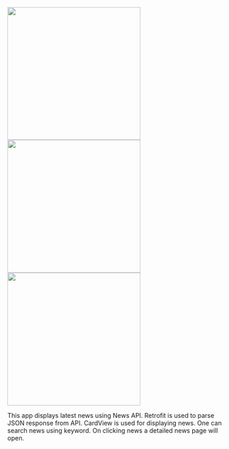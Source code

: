 <img src="https://i.imgur.com/0l0V1E7.jpg" width="300">         <img src="https://i.imgur.com/G306WCI.jpg" width="300">       <img src="https://i.imgur.com/Whmmusg.jpg" width="300">



This app displays latest news using News API. 
Retrofit is used to parse JSON response from API. 
CardView is used for displaying news. 
One can search news using keyword. 
On clicking news a detailed news page will open.
